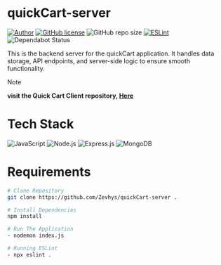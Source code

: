 # quickCart-server

[![Author](http://img.shields.io/badge/author-@Zevhys-blue.svg)](https://www.linkedin.com/in/rakha-djauhari/) [![GitHub license](https://img.shields.io/github/license/Zevhys/quickCart-client)](https://github.com/Zevhys/quickCart-server/blob/main/LICENSE) ![GitHub repo size](https://img.shields.io/github/repo-size/Zevhys/quickCart-server) [![ESLint](https://img.shields.io/github/actions/workflow/status/Zevhys/quickCart-server/eslint.yml?label=ESLint&logo=eslint)](https://github.com/Zevhys/quickCart-client/actions/workflows/eslint.yml) ![Dependabot Status](https://img.shields.io/badge/dependabot-active-brightgreen?logo=dependabot)

This is the backend server for the quickCart application. It handles data storage, API endpoints, and server-side logic to ensure smooth functionality.

> [!NOTE]  
> <b>visit the Quick Cart Client repository, [Here](https://github.com/Zevhys/quickCart-client)</b>

# Tech Stack

![JavaScript](https://img.shields.io/badge/JavaScript-F7DF1E?style=flat-square&logo=javascript&logoColor=000000)
![Node.js](https://img.shields.io/badge/Node.js-339933?style=flat-square&logo=nodedotjs&logoColor=white)
![Express.js](https://img.shields.io/badge/Express.js-000000?style=flat-square&logo=express&logoColor=white)
![MongoDB](https://img.shields.io/badge/MongoDB-47A248?style=flat-square&logo=mongodb&logoColor=ffffff)

# Requirements

```bash
# Clone Repository
git clone https://github.com/Zevhys/quickCart-server .

# Install Dependencies
npm install

# Run The Application
- nodemon index.js

# Running ESLint
- npx eslint .
```
